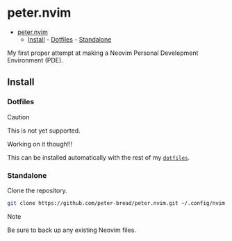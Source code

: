 # peter.nvim

<!--toc:start-->

- [peter.nvim](#peternvim)
  - [Install](#install) - [Dotfiles](#dotfiles) - [Standalone](#standalone)
  <!--toc:end-->

My first proper attempt at making a Neovim Personal Develepment Environment
(PDE).

## Install

### Dotfiles

> [!CAUTION]
>
> This is not yet supported.
>
> Working on it though!!!

This can be installed automatically with the rest of my [`dotfiles`](https://github.com/peter-bread/.dotfiles).

### Standalone

Clone the repository.

```sh
git clone https://github.com/peter-bread/peter.nvim.git ~/.config/nvim
```

> [!NOTE]
> Be sure to back up any existing Neovim files.
